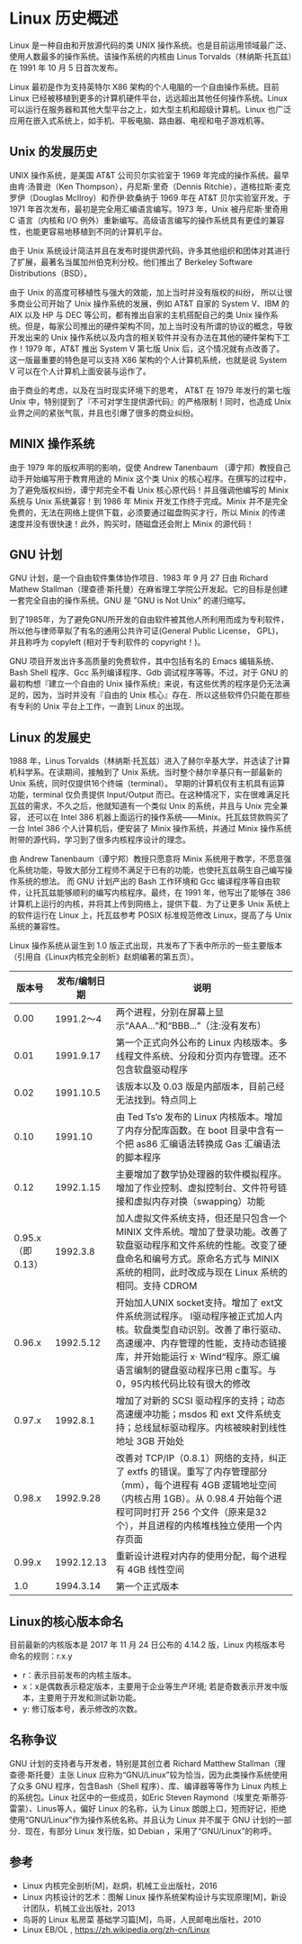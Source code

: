 # Linux 历史概述

Linux 是一种自由和开放源代码的类 UNIX 操作系统。也是目前运用领域最广泛、使用人数最多的操作系统。该操作系统的内核由 Linus Torvalds（林纳斯·托瓦兹）在 1991 年 10 月 5 日首次发布。

Linux 最初是作为支持英特尔 X86 架构的个人电脑的一个自由操作系统。目前 Linux 已经被移植到更多的计算机硬件平台，远远超出其他任何操作系统。Linux 可以运行在服务器和其他大型平台之上，如大型主机和超级计算机。Linux 也广泛应用在嵌入式系统上，如手机、平板电脑、路由器、电视和电子游戏机等。

## Unix 的发展历史

UNIX 操作系统，是美国 AT&T 公司贝尔实验室于 1969 年完成的操作系统。最早由肯·汤普逊（Ken Thompson），丹尼斯·里奇（Dennis Ritchie），道格拉斯·麦克罗伊（Douglas McIlroy）和乔伊·欧桑纳于 1969 年在 AT&T 贝尔实验室开发。于 1971 年首次发布，最初是完全用汇编语言编写。1973 年，Unix 被丹尼斯·里奇用 C 语言（内核和 I/O 例外）重新编写。高级语言编写的操作系统具有更佳的兼容性，也能更容易地移植到不同的计算机平台。

由于 Unix 系统设计简洁并且在发布时提供源代码，许多其他组织和团体对其进行了扩展，最著名当属加州伯克利分校。他们推出了 Berkeley Software Distributions（BSD）。

由于 Unix 的高度可移植性与强大的效能，加上当时并没有版权的纠纷， 所以让很多商业公司开始了 Unix 操作系统的发展，例如 AT&T 自家的 System V、IBM 的 AIX 以及 HP 与 DEC 等公司，都有推出自家的主机搭配自己的类 Unix 操作系统。但是，每家公司推出的硬件架构不同，加上当时没有所谓的协议的概念，导致开发出来的 Unix 操作系统以及内含的相关软件并没有办法在其他的硬件架构下工作！1979 年，AT&T 推出 System V 第七版 Unix 后，这个情况就有点改善了。 这一版最重要的特色是可以支持 X86 架构的个人计算机系统，也就是说 System V 可以在个人计算机上面安装与运作了。

由于商业的考虑，以及在当时现实环境下的思考， AT&T 在 1979 年发行的第七版 Unix 中，特别提到了『不可对学生提供源代码』的严格限制！同时，也造成 Unix 业界之间的紧张气氛，并且也引爆了很多的商业纠纷。 

## MINIX 操作系统

由于 1979 年的版权声明的影响，促使 Andrew Tanenbaum （谭宁邦）教授自己动手开始编写用于教育用途的 Minix 这个类 Unix 的核心程序。在撰写的过程中，为了避免版权纠纷，谭宁邦完全不看 Unix 核心原代码！并且强调他编写的 Minix 系统与 Unix 系统兼容！到 1986 年 Minix 开发工作终于完成。Minix 并不是完全免费的，无法在网络上提供下载，必须要通过磁盘购买才行，所以 Minix 的传递速度并没有很快速！此外，购买时，随磁盘还会附上 Minix 的源代码！

## GNU 计划

GNU 计划，是一个自由软件集体协作项目．1983 年 9 月 27 日由 Richard Mathew Stallman（理查德·斯托曼）在麻省理工学院公开发起。它的目标是创建一套完全自由的操作系统。GNU 是 ”GNU is Not Unix“ 的递归缩写。

到了1985年，为了避免GNU所开发的自由软件被其他人所利用而成为专利软件， 所以他与律师草拟了有名的通用公共许可证(General Public License， GPL)， 并且称呼为 copyleft (相对于专利软件的 copyright！)。

GNU 项目开发出许多高质量的免费软件，其中包括有名的 Emacs 编辑系统、Bash Shell 程序、Gcc 系列编译程序、Gdb 调试程序等等。不过，对于 GNU 的最初构想『建立一个自由的 Unix 操作系统』来说，有这些优秀的程序是仍无法满足的，因为，当时并没有『自由的 Unix 核心』存在．所以这些软件仍只能在那些有专利的 Unix 平台上工作，一直到 Linux 的出现。

## Linux 的发展史

1988 年，Linus Torvalds（林纳斯·托瓦兹）进入了赫尔辛基大学，并选读了计算机科学系。在读期间，接触到了 Unix 系统。当时整个赫尔辛基只有一部最新的 Unix 系统，同时仅提供16个终端（terminal）。
早期的计算机仅有主机具有运算功能，terminal 仅负责提供 Input/Output 而已。在这种情况下，实在很难满足托瓦兹的需求，不久之后，他就知道有一个类似 Unix 的系统，并且与 Unix 完全兼容，
还可以在 Intel 386 机器上面运行的操作系统——Minix。托瓦兹贷款购买了一台 Intel 386 个人计算机后，便安装了 Minix 操作系统，并通过 Minix 操作系统附带的源代码，学习到了很多内核程序设计的理念。

由 Andrew Tanenbaum（谭宁邦）教授只愿意将 Minix 系统用于教学，不愿意强化系统功能，导致大部分工程师不满足于已有的功能，也使托瓦兹萌生自己编写操作系统的想法。
而 GNU 计划产出的 Bash 工作环境和 Gcc 编译程序等自由软件，让托瓦兹能够顺利的编写内核程序。最终，在 1991 年，他写出了能够在 386 计算机上运行的内核，并将其上传到网络上，提供下载．为了让更多 Unix 系统上的软件运行在 Linux 上，托瓦兹参考 POSIX 标准规范修改 Linux，提高了与 Unix 系统的兼容性。

Linux 操作系统从诞生到 1.0 版正式出现，共发布了下表中所示的一些主要版本（引用自《Linux内核完全剖析》赵炯编著的第五页）。


| 版本号 | 发布/编制日期 | 说明 |
| ------ | ------------- | ---- |
| 0.00   |   1991.2～4   | 两个进程，分别在屏幕上显示“AAA...”和“BBB...”（注:没有发布） |
| 0.01   |   1991.9.17   | 第一个正式向外公布的 Linux 内核版本。多线程文件系统、分段和分页内存管理。还不包含软盘驱动程序 |
| 0.02   |   1991.10.5   | 该版本以及 0.03 版是内部版本，目前己经无法找到。特点同上 |
| 0.10   |   1991.10     | 由 Ted Ts‘o 发布的 Linux 内核版本。增加了内存分配库函数。在 boot 目录中含有一个把 as86 汇编语法转换成 Gas 汇编语法的脚本程序 |
| 0.12   |   1992.1.15   | 主要增加了数学协处理器的软件模拟程序。增加了作业控制、虚拟控制台、文件符号链接和虚拟内存对换（swapping）功能 |
| 0.95.x （即 0.13） | 1992.3.8 | 加人虚拟文件系统支持，但还是只包含一个 MINIX 文件系统。增加了登录功能。改善了软盘驱动程序和文件系统的性能。改变了硬盘命名和编号方式。原命名方式与 MINIX 系统的相同，此时改成与现在 Linux 系统的相同。支持 CDROM |
| 0.96.x |   1992.5.12   | 开始加人UNIX socket支持。增加了 ext文件系统测试程序。 I驱动程序被正式加人内核。软盘类型自动识别。改善了串行驱动、高速缓冲、内存管理的性能，支持动态链接库，并开始能运行 x· Wind“程序。原汇编语言编制的键盘驱动程序已用 c重写。与0，95内核代码比较有很大的修改
| 0.97.x |   1992.8.1    | 增加了对新的 SCSI 驱动程序的支持；动态高速缓冲功能；msdos 和 ext 文件系统支持；总线鼠标驱动程序。内核被映射到线性地址 3GB 开始处 |
| 0.98.x |   1992.9.28   | 改善对 TCP/IP（0.8.1）网络的支持，纠正了 extfs 的错误。重写了内存管理部分（mm），每个进程有 4GB 逻辑地址空间（内核占用 1GB）。从 0.98.4 开始每个进程可同时打开 256 个文件（原来是32个），并且进程的内核堆栈独立使用一个内存页面 |
| 0.99.x |   1992.12.13  | 重新设计进程对内存的使用分配，每个进程有 4GB 线性空间 |
| 1.0    |   1994.3.14   | 第一个正式版本 |


## Linux的核心版本命名

目前最新的内核版本是 2017 年 11 月 24 日公布的 4.14.2 版，Linux 内核版本号命名的规则：r.x.y
* r：表示目前发布的内核主版本。
* x：x是偶数表示稳定版本，主要用于企业等生产环境; 若是奇数表示开发中版本，主要用于开发和测试新功能。
* y: 修订版本号，表示修改的次数。

## 名称争议

GNU 计划的支持者与开发者，特别是其创立者 Richard Matthew Stallman（理查德·斯托曼）主张 Linux 应称为“GNU/Linux”较为恰当，因为此类操作系统使用了众多 GNU 程序，包含Bash（Shell 程序）、库、编译器等等作为 Linux 内核上的系统包。Linux 社区中的一些成员，如Eric Steven Raymond（埃里克·斯蒂芬·雷蒙）、Linus等人，偏好 Linux 的名称，认为 Linux 朗朗上口，短而好记，拒绝使用“GNU/Linux”作为操作系统名称。并且认为 Linux 并不属于 GNU 计划的一部分．现在，有部分 Linux 发行版，如 Debian ，采用了“GNU/Linux”的称呼。


## 参考

- Linux 内核完全剖析[M]，赵炯，机械工业出版社，2016   
-  Linux 内核设计的艺术：图解 Linux 操作系统架构设计与实现原理[M]，新设计团队，机械工业出版社，2013   
- 鸟哥的 Linux 私房菜 基础学习篇[M]，鸟哥，人民邮电出版社，2010   
- Linux EB/OL , https://zh.wikipedia.org/zh-cn/Linux  
